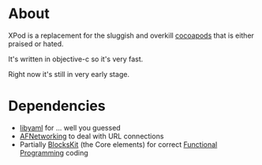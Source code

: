 About
====
XPod is a replacement for the sluggish and overkill [cocoapods](https://github.com/CocoaPods/CocoaPods) that is either praised or hated.

It's written in objective-c so it's very fast.

Right now it's still in very early stage.

Dependencies
====
- [libyaml](https://github.com/yaml/libyaml) for ... well you guessed
- [AFNetworking](https://github.com/AFNetworking/AFNetworking) to deal with URL connections
- Partially [BlocksKit](https://github.com/zwaldowski/BlocksKit) (the Core elements) for correct [Functional Programming](http://www.braveclojure.com/functional-programming) coding
